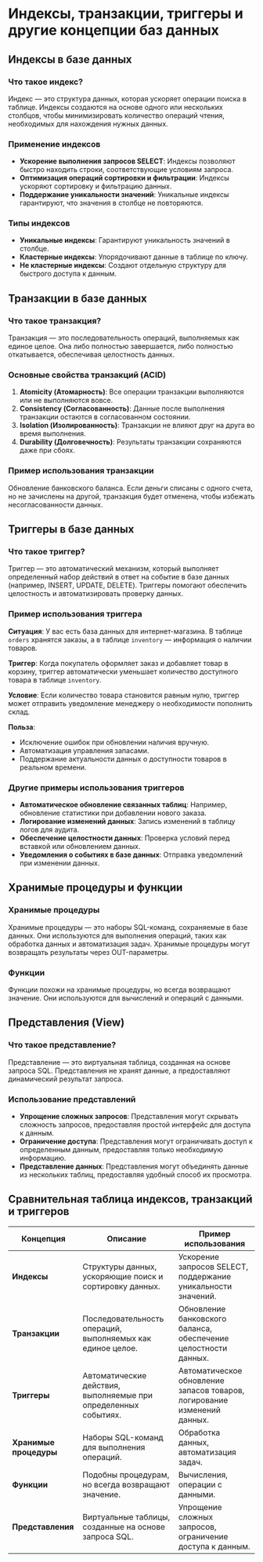 # Индексы, транзакции, триггеры и другие концепции баз данных
 
## Индексы в базе данных

### Что такое индекс?
Индекс — это структура данных, которая ускоряет операции поиска в таблице. Индексы создаются на основе одного или нескольких столбцов, чтобы минимизировать количество операций чтения, необходимых для нахождения нужных данных.

### Применение индексов
- **Ускорение выполнения запросов SELECT**: Индексы позволяют быстро находить строки, соответствующие условиям запроса.
- **Оптимизация операций сортировки и фильтрации**: Индексы ускоряют сортировку и фильтрацию данных.
- **Поддержание уникальности значений**: Уникальные индексы гарантируют, что значения в столбце не повторяются.

### Типы индексов
- **Уникальные индексы**: Гарантируют уникальность значений в столбце.
- **Кластерные индексы**: Упорядочивают данные в таблице по ключу.
- **Не кластерные индексы**: Создают отдельную структуру для быстрого доступа к данным.

## Транзакции в базе данных

### Что такое транзакция?
Транзакция — это последовательность операций, выполняемых как единое целое. Она либо полностью завершается, либо полностью откатывается, обеспечивая целостность данных.

### Основные свойства транзакций (ACID)
1. **Atomicity (Атомарность)**: Все операции транзакции выполняются или не выполняются вовсе.
2. **Consistency (Согласованность)**: Данные после выполнения транзакции остаются в согласованном состоянии.
3. **Isolation (Изолированность)**: Транзакции не влияют друг на друга во время выполнения.
4. **Durability (Долговечность)**: Результаты транзакции сохраняются даже при сбоях.

### Пример использования транзакции
Обновление банковского баланса. Если деньги списаны с одного счета, но не зачислены на другой, транзакция будет отменена, чтобы избежать несогласованности данных.

## Триггеры в базе данных

### Что такое триггер?
Триггер — это автоматический механизм, который выполняет определенный набор действий в ответ на событие в базе данных (например, INSERT, UPDATE, DELETE). Триггеры помогают обеспечить целостность и автоматизировать проверку данных.

### Пример использования триггера
**Ситуация**: У вас есть база данных для интернет-магазина. В таблице `orders` хранятся заказы, а в таблице `inventory` — информация о наличии товаров.

**Триггер**: Когда покупатель оформляет заказ и добавляет товар в корзину, триггер автоматически уменьшает количество доступного товара в таблице `inventory`.

**Условие**: Если количество товара становится равным нулю, триггер может отправить уведомление менеджеру о необходимости пополнить склад.

**Польза**:
- Исключение ошибок при обновлении наличия вручную.
- Автоматизация управления запасами.
- Поддержание актуальности данных о доступности товаров в реальном времени.

### Другие примеры использования триггеров
- **Автоматическое обновление связанных таблиц**: Например, обновление статистики при добавлении нового заказа.
- **Логирование изменений данных**: Запись изменений в таблицу логов для аудита.
- **Обеспечение целостности данных**: Проверка условий перед вставкой или обновлением данных.
- **Уведомления о событиях в базе данных**: Отправка уведомлений при изменении данных.

## Хранимые процедуры и функции

### Хранимые процедуры
Хранимые процедуры — это наборы SQL-команд, сохраняемые в базе данных. Они используются для выполнения операций, таких как обработка данных и автоматизация задач. Хранимые процедуры могут возвращать результаты через OUT-параметры.

### Функции
Функции похожи на хранимые процедуры, но всегда возвращают значение. Они используются для вычислений и операций с данными.

## Представления (View)

### Что такое представление?
Представление — это виртуальная таблица, созданная на основе запроса SQL. Представления не хранят данные, а предоставляют динамический результат запроса.

### Использование представлений
- **Упрощение сложных запросов**: Представления могут скрывать сложность запросов, предоставляя простой интерфейс для доступа к данным.
- **Ограничение доступа**: Представления могут ограничивать доступ к определенным данным, предоставляя только необходимую информацию.
- **Представление данных**: Представления могут объединять данные из нескольких таблиц, предоставляя удобный способ их просмотра.

## Сравнительная таблица индексов, транзакций и триггеров

| Концепция       | Описание                                                                 | Пример использования                                                                 |
|-----------------|--------------------------------------------------------------------------|--------------------------------------------------------------------------------------|
| **Индексы**     | Структуры данных, ускоряющие поиск и сортировку данных.                  | Ускорение запросов SELECT, поддержание уникальности значений.                        |
| **Транзакции**  | Последовательность операций, выполняемых как единое целое.               | Обновление банковского баланса, обеспечение целостности данных.                      |
| **Триггеры**    | Автоматические действия, выполняемые при определенных событиях.          | Автоматическое обновление запасов товаров, логирование изменений данных.             |
| **Хранимые процедуры** | Наборы SQL-команд для выполнения операций.                          | Обработка данных, автоматизация задач.                                               |
| **Функции**     | Подобны процедурам, но всегда возвращают значение.                       | Вычисления, операции с данными.                                                      |
| **Представления** | Виртуальные таблицы, созданные на основе запроса SQL.                  | Упрощение сложных запросов, ограничение доступа к данным.                            |
